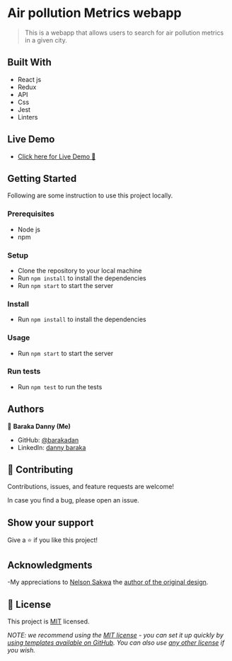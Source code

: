 # Air pollution Metrics webapp

> This is a webapp that allows users to search for air pollution metrics in a given city.

## Built With

- React js
- Redux
- API
- Css
- Jest
- Linters

## Live Demo

- [Click here for Live Demo 🚀](https://silver-lamington-1c50bf.netlify.app//)

## Getting Started

Following are some instruction to use this project locally.

### Prerequisites

- Node js
- npm

### Setup

- Clone the repository to your local machine
- Run `npm install` to install the dependencies
- Run `npm start` to start the server

### Install

- Run `npm install` to install the dependencies

### Usage

- Run `npm start` to start the server

### Run tests

- Run `npm test` to run the tests

## Authors

👤 **Baraka Danny (Me)**

- GitHub: [@barakadan](https://github.com/barakadanny)
- LinkedIn: [danny baraka](https://www.linkedin.com/in/danny-baraka)

## 🤝 Contributing

Contributions, issues, and feature requests are welcome!

In case you find a bug, please open an issue.

## Show your support

Give a ⭐️ if you like this project!

## Acknowledgments

-My appreciations to [Nelson Sakwa](https://www.behance.net/sakwadesignstudio) the [author of the original design](<https://www.behance.net/gallery/31579789/Ballhead-App-(Free-PSDs)>).

## 📝 License

This project is [MIT](./LICENSE) licensed.

_NOTE: we recommend using the [MIT license](https://choosealicense.com/licenses/mit/) - you can set it up quickly by [using templates available on GitHub](https://docs.github.com/en/communities/setting-up-your-project-for-healthy-contributions/adding-a-license-to-a-repository). You can also use [any other license](https://choosealicense.com/licenses/) if you wish._
